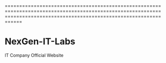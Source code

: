 <!-- Instructions for Staff : 

1. clone repo with - git clone git clone https://github.com/sinujaat420/NexGen-IT-Labs.git
2. cd .\NexGen-IT-Labs\
3. edit your code 
4. code again to main folder [NexGen-IT-Labs]
5. git add .
6. git commit -m "Updated [Date]"
7. git push 

Use maximum values of name , ownership , entry  , links and connections in .env
These commands are sufficient after invitation not use anything else without permission. , always try to pull the code so that no col on main branch.
 -->

========================================================================================================================================================================


# NexGen-IT-Labs
IT Company Official Website

